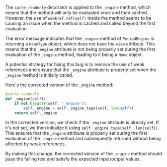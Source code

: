The `cache_readonly` decorator is applied to the `_engine` method, which means that the method will only be evaluated once and then cached. However, the use of `weakref.ref(self)` inside the method seems to be causing an issue when the method is cached and called beyond the first evaluation.

The error message indicates that the `_engine` method of `PeriodEngine` is returning a `NoneType` object, which does not have the `view` attribute. This means that the `_engine` attribute is not being properly set during the first evaluation of the `_engine` method, leading to it being a `None` object.

A potential strategy for fixing this bug is to remove the use of weak references and ensure that the `_engine` attribute is properly set when the `_engine` method is initially called.

Here's the corrected version of the `_engine` method:

```python
@cache_readonly
def _engine(self):
    if not hasattr(self, '_engine'):
        self._engine = self._engine_type(self, len(self))
    return self._engine
```

In the corrected version, we check if the `_engine` attribute is already set. If it's not set, we then initialize it using `self._engine_type(self, len(self))`. This ensures that the `_engine` attribute is properly set during the first evaluation of the `_engine` method and subsequently returned without being affected by weak references.

By making this change, the corrected version of the `_engine` method should pass the failing test and satisfy the expected input/output values.